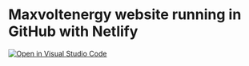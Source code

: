 # Maxvoltenergy website running in GitHub with Netlify

[![Open in Visual Studio Code](https://img.shields.io/badge/Open%20in-Visal%20Studio%20Code-blue?style=for-the-badge&logo=visualstudiocode)](https://open.vscode.dev/maxvoltenergy/maxvoltenergy-website)
